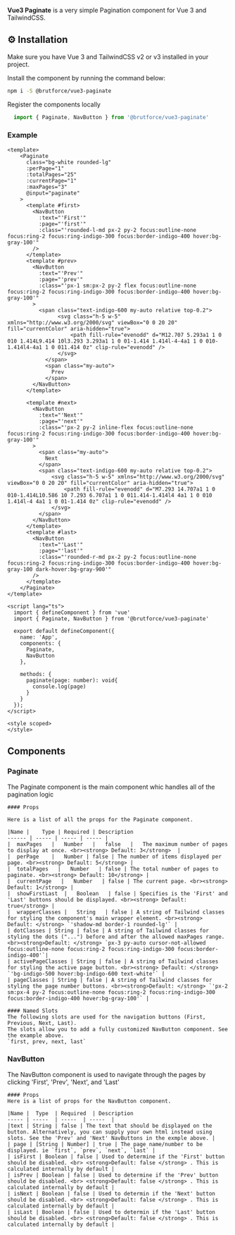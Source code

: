 <p>
  <b>Vue3 Paginate</b> is a very simple Pagination component for Vue 3 and TailwindCSS.
</p>


## ⚙️ Installation

Make sure you have Vue 3 and TailwindCSS v2 or v3 installed in your project.

<p>Install the component by running the command below:</p>

```bash
npm i -S @brutforce/vue3-paginate
```

<p>Register the components locally</p>

```ts
  import { Paginate, NavButton } from '@brutforce/vue3-paginate'
```


### Example
```vue
<template>
    <Paginate
      class="bg-white rounded-lg"
      :perPage="1"
      :totalPages="25"
      :currentPage="1"
      :maxPages="3"
      @input="paginate"
    >
      <template #first>
        <NavButton 
          :text="'First'"
          :page="'first'"
          :class="'rounded-l-md px-2 py-2 focus:outline-none focus:ring-2 focus:ring-indigo-300 focus:border-indigo-400 hover:bg-gray-100'"
        />
      </template>
      <template #prev>
        <NavButton 
          :text="'Prev'"
          :page="'prev'"
          :class="'px-1 sm:px-2 py-2 flex focus:outline-none focus:ring-2 focus:ring-indigo-300 focus:border-indigo-400 hover:bg-gray-100'"
        >
          <span class="text-indigo-600 my-auto relative top-0.2">
                <svg class="h-5 w-5" xmlns="http://www.w3.org/2000/svg" viewBox="0 0 20 20" fill="currentColor" aria-hidden="true">
                    <path fill-rule="evenodd" d="M12.707 5.293a1 1 0 010 1.414L9.414 10l3.293 3.293a1 1 0 01-1.414 1.414l-4-4a1 1 0 010-1.414l4-4a1 1 0 011.414 0z" clip-rule="evenodd" />
                </svg>
            </span>
            <span class="my-auto">
              Prev
            </span>
        </NavButton>
      </template>
      
      <template #next>
        <NavButton 
          :text="'Next'"
          :page="'next'"
          :class="'px-2 py-2 inline-flex focus:outline-none focus:ring-2 focus:ring-indigo-300 focus:border-indigo-400 hover:bg-gray-100'"
        >
          <span class="my-auto">
            Next
          </span>
          <span class="text-indigo-600 my-auto relative top-0.2">
              <svg class="h-5 w-5" xmlns="http://www.w3.org/2000/svg" viewBox="0 0 20 20" fill="currentColor" aria-hidden="true">
                  <path fill-rule="evenodd" d="M7.293 14.707a1 1 0 010-1.414L10.586 10 7.293 6.707a1 1 0 011.414-1.414l4 4a1 1 0 010 1.414l-4 4a1 1 0 01-1.414 0z" clip-rule="evenodd" />
              </svg>
          </span>
        </NavButton>
      </template>
      <template #last>
        <NavButton 
          :text="'Last'"
          :page="'last'"
          :class="'rounded-r-md px-2 py-2 focus:outline-none focus:ring-2 focus:ring-indigo-300 focus:border-indigo-400 hover:bg-gray-100 dark-hover:bg-gray-900'"
        />
      </template>
    </Paginate>
</template>

<script lang="ts">
  import { defineComponent } from 'vue'
  import { Paginate, NavButton } from '@brutforce/vue3-paginate'

  export default defineComponent({
    name: 'App',
    components: {
      Paginate,
      NavButton
    },

    methods: {
      paginate(page: number): void{
        console.log(page)
      }
    }
  });
</script>

<style scoped>
</style>

```

## Components

  ### Paginate
  <p> The Paginate component is the main component whic handles all of the pagination logic </p>

    #### Props

    Here is a list of all the props for the Paginate component.

    |Name |    Type | Required | Description
    ------ | ----- | ----- | ----- |
    |  maxPages   |   Number   |   false   |   The maximum number of pages to display at once. <br><strong> Default: 3</strong>  |
    |  perPage    |   Number | false | The number of items displayed per page. <br><strong> Default: 5</strong> |
    |  totalPages   |   Number   | false | The total number of pages to paginate. <br><strong> Default: 10</strong> |
    |  currentPage   |   Number   | false | The current page. <br><strong> Default: 1</strong> |
    |  showFirstLast  |   Boolean   | false | Specifies is the 'First' and 'Last' buttons should be displayed. <br><strong> Default: true</strong> |
    |  wrapperClasses |   String   | false | A string of Tailwind classes for styling the component's main wrapper element. <br><strong> Default: </strong> `'shadow-md border-1 rounded-lg'` |
    | dotClasses | String | false | A string of Tailwind classes for styling the dots ("...") before and after the allowed maxPages range. <br><strong>Default: </strong> `px-3 py-auto cursor-not-allowed focus:outline-none focus:ring-2 focus:ring-indigo-300 focus:border-indigo-400'`|
    | activePageClasses | String | false | A string of Tailwind classes for styling the active page button. <br><strong> Default: </strong> `'bg-indigo-500 hover:bg-indigo-600 text-white'` |
    | pageClasses | String | false | A string of Tailwind classes for styling the page number buttons. <br><strong>Default: </strong> `'px-2 sm:px-4 py-2 focus:outline-none focus:ring-2 focus:ring-indigo-300 focus:border-indigo-400 hover:bg-gray-100'` |

    #### Named Slots
    The following slots are used for the navigation buttons (First, Previous, Next, Last).
    The slots allow you to add a fully customized NavButton component. See the example above.
    `first, prev, next, last`


### NavButton
<p>The NavButton component is used to navigate through the pages by clicking 'First', 'Prev', 'Next', and 'Last'</p>

    #### Props
    Here is a list of props for the NavButton component.

    |Name |  Type  | Required  | Description
    ----- | -----  | -----  | -----  |
    |text | String | false | The text that should be displayed on the button. Alternatively, you can supply your own html instead using slots. See the 'Prev' and 'Next' NavButtons in the exmple above. |
    | page | [String | Number] | true | The page name/number to be displayed. ie `first`, `prev`, `next`, `last` |
    | isFirst | Boolean | false | Used to determine if the 'First' button should be disabled. <br> <strong>Default: false </strong> . This is calculated internally by default |
    | isPrev | Boolean | false | Used to determine if the 'Prev' button should be disabled. <br> <strong>Default: false </strong> . This is calculated internally by default |
    | isNext | Boolean | false | Used to determin if the 'Next' button should be disabled. <br> <strong>Default: false </strong> . This is calculated internally by default |
    | isLast | Boolean | false | Used to determin if the 'Last' button should be disabled. <br> <strong>Default: false </strong> . This is calculated internally by default |

    


